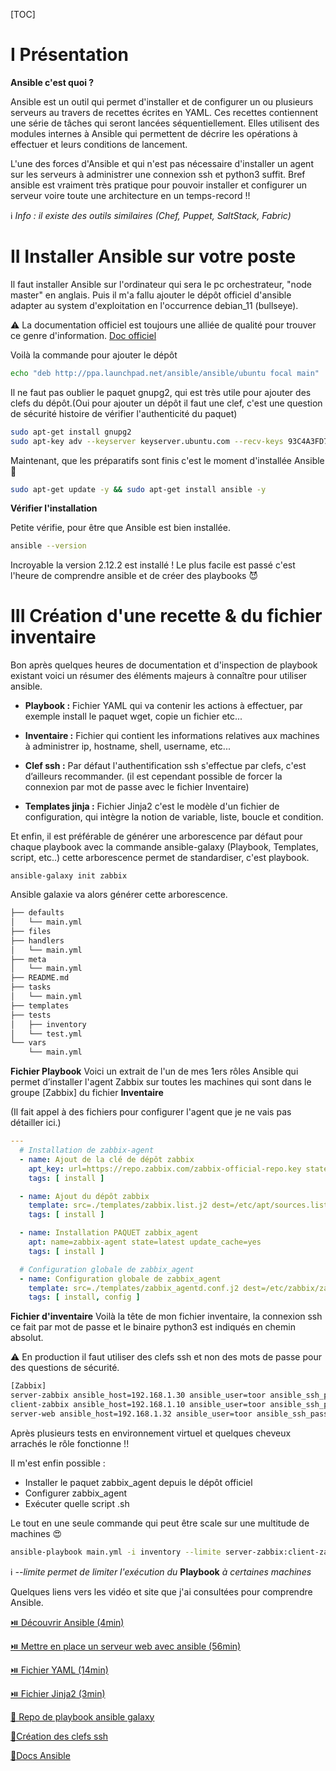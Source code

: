 [TOC]
# I Présentation

**Ansible c'est quoi ?**

Ansible est un outil qui permet d'installer et de configurer un ou plusieurs serveurs au travers de recettes écrites en YAML. Ces recettes contiennent une série de tâches qui seront lancées séquentiellement. Elles utilisent des modules internes à Ansible qui permettent de décrire les opérations à effectuer et leurs conditions de lancement.

L'une des forces d'Ansible et qui n'est pas nécessaire d'installer un agent sur les serveurs à administrer une connexion ssh et python3 suffit. Bref ansible est vraiment très pratique pour pouvoir installer et configurer un serveur voire toute une architecture en un temps-record !!

ℹ️ *Info : il existe des outils similaires (Chef, Puppet, SaltStack, Fabric)*

# II Installer Ansible sur votre poste

Il faut installer Ansible sur l'ordinateur qui sera le pc orchestrateur, "node master" en anglais. Puis il m'a fallu ajouter le dépôt officiel d'ansible adapter au system d'exploitation en l'occurrence debian_11 (bullseye).

⚠️ La documentation officiel est toujours une alliée de qualité pour trouver ce genre d'information.
[Doc officiel](https://docs.ansible.com/ansible/latest/installation_guide/intro_installation.html)

Voilà la commande pour ajouter le dépôt
```bash
echo "deb http://ppa.launchpad.net/ansible/ansible/ubuntu focal main" | sudo tee -a /etc/apt/sources.list.d/ansible.list
```

Il ne faut pas oublier le paquet gnupg2, qui est très utile pour ajouter des clefs du dépôt.(Oui pour ajouter un dépôt il faut une clef, c'est une question de sécurité histoire de vérifier l'authenticité du paquet)

```bash
sudo apt-get install gnupg2
sudo apt-key adv --keyserver keyserver.ubuntu.com --recv-keys 93C4A3FD7BB9C367
```

Maintenant, que les préparatifs sont finis c'est le moment d'installée Ansible 🥳
```bash
sudo apt-get update -y && sudo apt-get install ansible -y
```

**Vérifier l'installation**

Petite vérifie, pour être que Ansible est bien installée.
```bash
ansible --version
```

Incroyable la version 2.12.2 est installé ! Le plus facile est passé c'est l'heure de comprendre ansible et de créer des playbooks 😈

# III Création d'une recette & du fichier inventaire
Bon après quelques heures de documentation et d'inspection de playbook existant voici un résumer des éléments majeurs à connaître pour utiliser ansible.

- **Playbook :** Fichier YAML qui va contenir les actions à effectuer, par exemple install le paquet wget, copie un fichier etc...

- **Inventaire :** Fichier qui contient les informations relatives aux machines à administrer ip, hostname, shell, username, etc...

- **Clef ssh :** Par défaut l'authentification ssh s'effectue par clefs, c'est d’ailleurs recommander. (il est cependant possible de forcer la connexion par mot de passe avec le fichier Inventaire)

- **Templates jinja :** Fichier Jinja2 c'est le modèle d'un fichier de configuration, qui intègre la notion de variable, liste, boucle et condition.

Et enfin, il est préférable de générer une arborescence par défaut pour chaque playbook avec la commande ansible-galaxy (Playbook, Templates, script, etc..) cette arborescence permet de standardiser, c'est playbook.
```
ansible-galaxy init zabbix
```
Ansible galaxie va alors générer cette arborescence.
```bash
├── defaults
│   └── main.yml
├── files
├── handlers
│   └── main.yml
├── meta
│   └── main.yml
├── README.md
├── tasks
│   └── main.yml
├── templates
├── tests
│   ├── inventory
│   └── test.yml
└── vars
    └── main.yml
```
**Fichier Playbook**
Voici un extrait de l'un de mes 1ers rôles Ansible qui permet d’installer l'agent Zabbix sur toutes les machines qui sont dans le groupe [Zabbix] du fichier **Inventaire**

(Il fait appel à des fichiers pour configurer l'agent que je ne vais pas détailler ici.)

```yaml
---
  # Installation de zabbix-agent
  - name: Ajout de la clé de dépôt zabbix
    apt_key: url=https://repo.zabbix.com/zabbix-official-repo.key state=present
    tags: [ install ]

  - name: Ajout du dépôt zabbix
    template: src=./templates/zabbix.list.j2 dest=/etc/apt/sources.list.d/zabbix.list owner=root group=root mode='0644'
    tags: [ install ]

  - name: Installation PAQUET zabbix_agent
    apt: name=zabbix-agent state=latest update_cache=yes
    tags: [ install ]

  # Configuration globale de zabbix_agent
  - name: Configuration globale de zabbix_agent
    template: src=./templates/zabbix_agentd.conf.j2 dest=/etc/zabbix/zabbix_agentd.d/zabbix_agentd.conf owner=zabbix group=zabbix mode='0640'
    tags: [ install, config ]
```

**Fichier d'inventaire**
Voilà la tête de mon fichier inventaire, la connexion ssh ce fait par mot de passe et le binaire python3 est indiqués en chemin absolut.

⚠️ En production il faut utiliser des clefs ssh et non des mots de passe pour des questions de sécurité.

```bash
[Zabbix]
server-zabbix ansible_host=192.168.1.30 ansible_user=toor ansible_ssh_pass=password ansible_sudo_pass=password ansible_python_interpreter=/usr/bin/python3
client-zabbix ansible_host=192.168.1.10 ansible_user=toor ansible_ssh_pass=password ansible_sudo_pass=password ansible_python_interpreter=/usr/bin/python3
server-web ansible_host=192.168.1.32 ansible_user=toor ansible_ssh_pass=password ansible_sudo_pass=password ansible_python_interpreter=/usr/bin/python3
```

Après plusieurs tests en environnement virtuel et quelques cheveux arrachés le rôle fonctionne !!

Il m'est enfin possible :
- Installer le paquet zabbix_agent depuis le dépôt officiel
- Configurer zabbix_agent
- Exécuter quelle script .sh

Le tout en une seule commande qui peut être scale sur une multitude de machines 😍
```bash
ansible-playbook main.yml -i inventory --limite server-zabbix:client-zabbix
```

ℹ️ *--limite permet de limiter l'exécution du* **Playbook** *à certaines machines*

Quelques liens vers les vidéo et site que j'ai consultées pour comprendre Ansible.

[⏯️ Découvrir Ansible (4min)](https://youtu.be/prtO-Ox8LW8)

[⏯️ Mettre en place un serveur web avec ansible (56min) ](https://youtu.be/DwNapBHypE8)

[⏯️ Fichier YAML (14min)](https://youtu.be/7gmW6vxgsRQ)

[⏯️ Fichier Jinja2 (3min)](https://youtu.be/slfDz6xqNkg)

[📝 Repo de playbook ansible galaxy](https://galaxy.ansible.com/)

[📝Création des clefs ssh](https://lecrabeinfo.net/se-connecter-en-ssh-par-echange-de-cles-ssh.html#etape-1-generer-des-cles-ssh)

[📝Docs Ansible](https://docs.ansible.com/ansible/latest/index.html)
